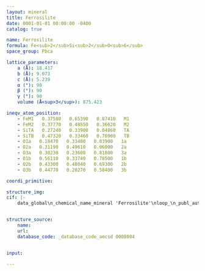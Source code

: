 ```yaml
---
layout: mineral
title: Ferrosilite
date: 0001-01-01 00:00:00 -0400
catalog: true

name: Ferrosilite
formula: Fe<sub>2</sub>Si<sub>2</sub>O<sub>6</sub>
space_group: Pbca

lattice_parameters:
    a (Å): 18.417
    b (Å): 9.073
    c (Å): 5.239
    α (°): 90
    β (°): 90
    γ (°): 90
    volume (Å<sup>3</sup>): 875.423

ineqv_atom_position: 
    - FeM1   0.37580   0.65390   0.87410   M1
    - FeM2   0.37770   0.48550   0.36620   M2
    - SiTA   0.27240   0.33900   0.04860   TA
    - SiTB   0.47320   0.33460   0.78900   TB
    - O1a   0.18470   0.33400   0.03900   1a
    - O2a   0.31190   0.49610   0.06000   2a
    - O3a   0.30230   0.23600   0.81800   3a
    - O1b   0.56110   0.33740   0.78500   1b
    - O2b   0.43300   0.48040   0.69300   2b
    - O3b   0.44770   0.20270   0.58400   3b

coordi_primitive: 

structure_img: 
cif: |-
    data_global\n_chemical_name_mineral 'Ferrosilite'\nloop_\n_publ_author_name\n'Hugh-Jones D A'\n'Chopelas A'\n'Angel R J'\n_journal_name_full 'Physics and Chemistry of Minerals'\n_journal_volume 24 \n_journal_year 1997\n_journal_page_first 301\n_journal_page_last 310\n_publ_section_title\n;\n Tetrahedral compression in (Mg,Fe)SiO3 orthopyroxenes\n Sample- P = 0 GPa\n;\n_database_code_amcsd 0008004\n_chemical_formula_sum 'Fe Si O3'\n_cell_length_a 18.417\n_cell_length_b 9.073\n_cell_length_c 5.239\n_cell_angle_alpha 90\n_cell_angle_beta 90\n_cell_angle_gamma 90\n_cell_volume 875.423\n_exptl_crystal_density_diffrn      4.004\n_symmetry_space_group_name_H-M 'P b c a'\nloop_\n_space_group_symop_operation_xyz\n  'x,y,z'\n  'x,1/2-y,1/2+z'\n  '-x,1/2+y,1/2-z'\n  '1/2-x,1/2+y,z'\n  '1/2+x,1/2-y,-z'\n  '1/2+x,y,1/2-z'\n  '1/2-x,-y,1/2+z'\n  '-x,-y,-z'\nloop_\n_atom_site_label\n_atom_site_fract_x\n_atom_site_fract_y\n_atom_site_fract_z\n_atom_site_U_iso_or_equiv\nFe   0.37580   0.65390   0.87410   0.00456\nFe   0.37770   0.48550   0.36620   0.00684\nSi   0.27240   0.33900   0.04860   0.00367\nSi   0.47320   0.33460   0.78900   0.00279\nO   0.18470   0.33400   0.03900   0.00595\nO   0.31190   0.49610   0.06000   0.00659\nO   0.30230   0.23600   0.81800   0.00735\nO   0.56110   0.33740   0.78500   0.00443\nO   0.43300   0.48040   0.69300   0.00697\nO   0.44770   0.20270   0.58400   0.00608\n\n


structure_source: 
    name:
    url:
    database_code: _database_code_amcsd 0008004


input:

---
```

